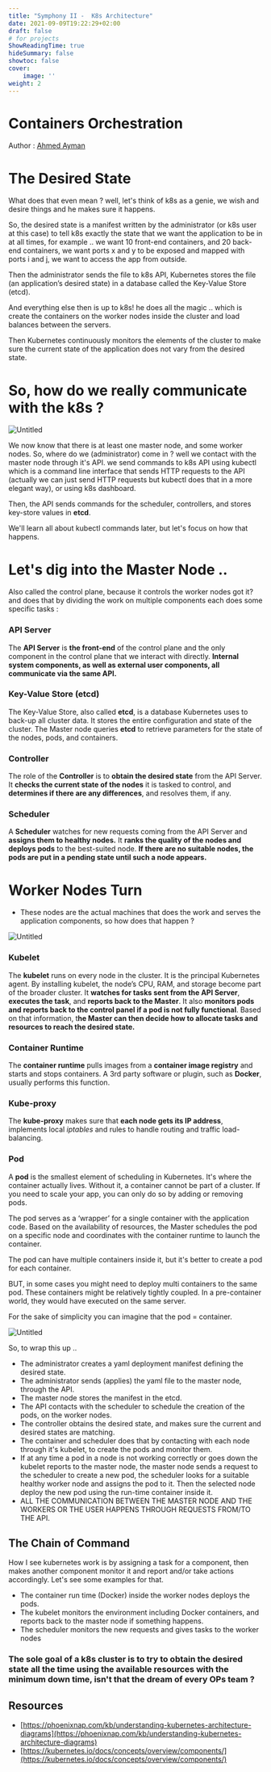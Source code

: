 ```yaml
---
title: "Symphony II -  K8s Architecture"
date: 2021-09-09T19:22:29+02:00
draft: false
# for projects
ShowReadingTime: true
hideSummary: false
showtoc: false
cover: 
    image: ''
weight: 2
---
```


# Containers Orchestration

Author : [Ahmed Ayman](https://a7medayman6.github.io/)

# The Desired State

What does that even mean ? well, let's think of k8s as a genie, we wish and desire things and he makes sure it happens.

So, the desired state is a manifest written by the administrator (or k8s user at this case) to tell k8s exactly the state that we want the application to be in at all times, for example .. we want 10 front-end containers, and 20 back-end containers, we want ports x and y to be exposed and mapped with ports i and j, we want to access the app from outside. 

Then the administrator sends the file to k8s API, Kubernetes stores the file (an application’s desired state) in a database called the Key-Value Store (etcd). 

And everything else then is up to k8s! he does all the magic .. which is create the containers on the worker nodes inside the cluster and load balances between the servers.

Then Kubernetes continuously monitors the elements of the cluster to make sure the current state of the application does not vary from the desired state.

# So, how do we really communicate with the k8s ?

![Untitled](/blog/devops/k8s/day2/Untitled.png)

We now know that there is at least one master node, and some worker nodes. 
So, where do we (administrator) come in ? well we contact with the master node through it's API. we send commands to k8s API using kubectl which is a command line interface that sends HTTP requests to the API (actually we can just send HTTP requests but kubectl does that in a more elegant way), or using k8s dashboard.

Then, the API sends commands for the scheduler, controllers, and stores key-store values in **etcd**.

We'll learn all about kubectl commands later, but let's focus on how that happens.

# Let's dig into the Master Node ..

Also called the control plane, because it controls the worker nodes got it? and does that by dividing the work on multiple components each does some specific tasks :  

### **API Server**

The **API Server** is **the front-end** of the control plane and the only component in the control plane that we interact with directly. **Internal system components, as well as external user components, all communicate via the same API.**

### **Key-Value Store (etcd)**

The Key-Value Store, also called **etcd**, is a database Kubernetes uses to back-up all cluster data. It stores the entire configuration and state of the cluster. The Master node queries **etcd** to retrieve parameters for the state of the nodes, pods, and containers.

### **Controller**

The role of the **Controller** is to **obtain the desired state** from the API Server. It **checks the current state of the nodes** it is tasked to control, and **determines if there are any differences**, and resolves them, if any.

### **Scheduler**

A **Scheduler** watches for new requests coming from the API Server and **assigns them to healthy nodes.** It **ranks the quality of the nodes and deploys pods** to the best-suited node. **If there are no suitable nodes, the pods are put in a pending state until such a node appears.**

# Worker Nodes Turn

- These nodes are the actual machines that does the work and serves the application components, so how does that happen ?

![Untitled](/blog/devops/k8s/day2/Untitled%201.png)

### **Kubelet**

The **kubelet** runs on every node in the cluster. It is the principal Kubernetes agent. By installing kubelet, the node’s CPU, RAM, and storage become part of the broader cluster. It **watches for tasks sent from the API Server**, **executes the task**, and **reports back to the Master**. It also **monitors pods and reports back to the control panel if a pod is not fully functional**. Based on that information, t**he Master can then decide how to allocate tasks and resources to reach the desired state.**

### **Container Runtime**

The **container runtime** pulls images from a **container image registry** and starts and stops containers. A 3rd party software or plugin, such as **Docker**, usually performs this function.

### **Kube-proxy**

The **kube-proxy** makes sure that **each node gets its IP address**, implements local *iptables* and rules to handle routing and traffic load-balancing.

### **Pod**

A **pod** is the smallest element of scheduling in Kubernetes. It's where the container actually lives. Without it, a container cannot be part of a cluster. If you need to scale your app, you can only do so by adding or removing pods.

The pod serves as a ‘wrapper’ for a single container with the application code. Based on the availability of resources, the Master schedules the pod on a specific node and coordinates with the container runtime to launch the container.

The pod can have multiple containers inside it, but it's better to create a pod for each container.

BUT, in some cases you might need to deploy multi containers to the same pod. These containers might be relatively tightly coupled. In a pre-container world, they would have executed on the same server.

For the sake of simplicity you can imagine that the pod = container.

![Untitled](/blog/devops/k8s/day2/Untitled%202.png)

So, to wrap this up .. 

- The administrator creates a yaml deployment manifest defining the desired state.
- The administrator sends (applies) the yaml file to the master node, through the API.
- The master node stores the manifest in the etcd.
- The API contacts with the scheduler to schedule the creation of the pods, on the worker nodes.
- The controller obtains the desired state, and makes sure the current and desired states are matching.
- The container and scheduler does that by contacting with each node through it's kubelet, to create the pods and monitor them.
- If at any time a pod in a node is not working correctly or goes down the kubelet reports to the master node, the master node sends a request to the scheduler to create a new pod, the scheduler looks for a suitable healthy worker node and assigns the pod to it. Then the selected node deploy the new pod using the run-time container inside it.
- ALL THE COMMUNICATION BETWEEN THE MASTER NODE AND THE WORKERS OR THE USER HAPPENS THROUGH REQUESTS FROM/TO THE API.

## The Chain of Command

How I see kubernetes work is by assigning a task for a component, then makes another component monitor it and report and/or take actions accordingly. Let's see some examples for that.

- The container run time (Docker) inside the worker nodes deploys the pods.
- The kubelet monitors the environment including Docker containers, and reports back to the master node if something happens.
- The scheduler monitors the  new requests and gives tasks to the worker nodes

### The sole goal of a k8s cluster is to try to obtain the desired state all the time using the available resources with the minimum down time, isn't that the dream of every OPs team ?

## Resources

- [https://phoenixnap.com/kb/understanding-kubernetes-architecture-diagrams](https://phoenixnap.com/kb/understanding-kubernetes-architecture-diagrams)
- [https://kubernetes.io/docs/concepts/overview/components/](https://kubernetes.io/docs/concepts/overview/components/)
